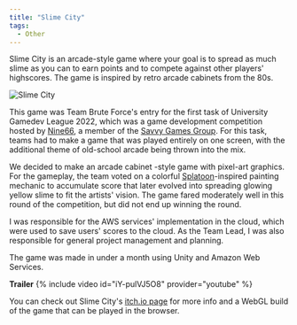 ```yaml
---
title: "Slime City"
tags:
  - Other
---
```


Slime City is an arcade-style game where your goal is to spread as much slime as you can to earn points and to compete against other players' highscores. The game is inspired by retro arcade cabinets from the 80s.

![Slime City]({{site.url}}{{site.baseurl}}/assets/images/slime-city.png)

This game was Team Brute Force's entry for the first task of University Gamedev League 2022, which was a game development competition hosted by [Nine66][nine66], a member of the [Savvy Games Group][savvy-games-group]. For this task, teams had to make a game that was played entirely on one screen, with the additional theme of old-school arcade being thrown into the mix.

We decided to make an arcade cabinet -style game with pixel-art graphics. For the gameplay, the team voted on a colorful [Splatoon][splatoon]-inspired painting mechanic to accumulate score that later evolved into spreading glowing yellow slime to fit the artists' vision. The game fared moderately well in this round of the competition, but did not end up winning the round.

I was responsible for the AWS services' implementation in the cloud, which were used to save users' scores to the cloud. As the Team Lead, I was also responsible for general project management and planning.

The game was made in under a month using Unity and Amazon Web Services.

**Trailer**
{% include video id="iY-pulVJ5O8" provider="youtube" %}

You can check out Slime City's [itch.io page][website] for more info and a WebGL build of the game that can be played in the browser.

[nine66]: https://www.linkedin.com/company/nine66/
[savvy-games-group]: https://savvygames.com/
[splatoon]: https://www.nintendo.com/jp/character/splatoon/
[website]: https://hunnydragon.itch.io/slime-city
